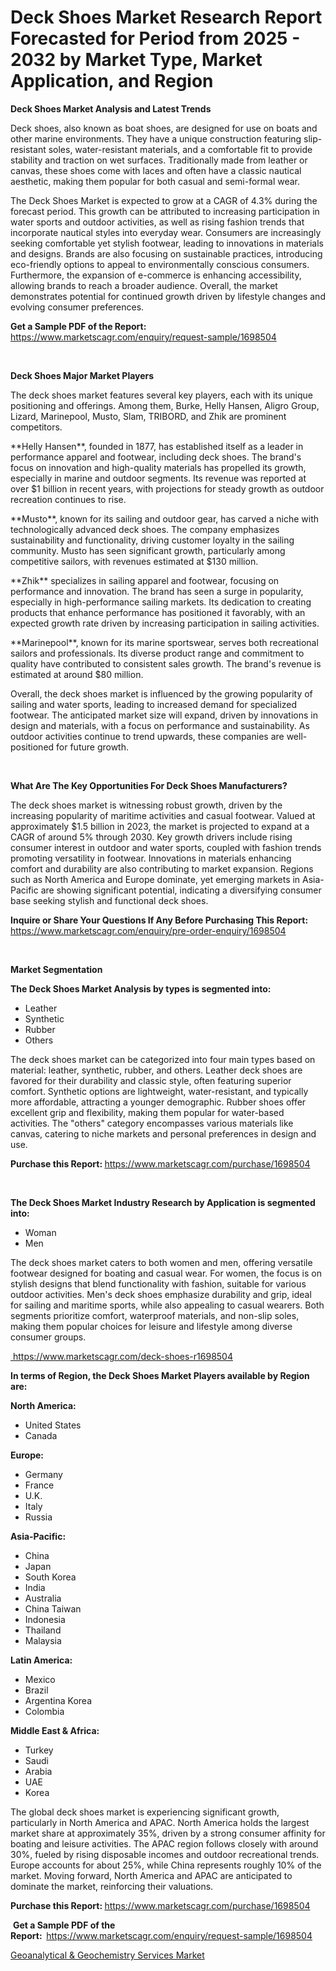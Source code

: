 <p><h1>Deck Shoes Market Research Report Forecasted for Period from 2025 -  2032 by Market Type, Market Application, and Region</h1></p><p><strong>Deck Shoes Market Analysis and Latest Trends</strong></p>
<p><p>Deck shoes, also known as boat shoes, are designed for use on boats and other marine environments. They have a unique construction featuring slip-resistant soles, water-resistant materials, and a comfortable fit to provide stability and traction on wet surfaces. Traditionally made from leather or canvas, these shoes come with laces and often have a classic nautical aesthetic, making them popular for both casual and semi-formal wear.</p><p>The Deck Shoes Market is expected to grow at a CAGR of 4.3% during the forecast period. This growth can be attributed to increasing participation in water sports and outdoor activities, as well as rising fashion trends that incorporate nautical styles into everyday wear. Consumers are increasingly seeking comfortable yet stylish footwear, leading to innovations in materials and designs. Brands are also focusing on sustainable practices, introducing eco-friendly options to appeal to environmentally conscious consumers. Furthermore, the expansion of e-commerce is enhancing accessibility, allowing brands to reach a broader audience. Overall, the market demonstrates potential for continued growth driven by lifestyle changes and evolving consumer preferences.</p></p>
<p><strong>Get a Sample PDF of the Report:&nbsp;</strong> <a href="https://www.marketscagr.com/enquiry/request-sample/1698504?utm_campaign=1126&utm_medium=2&utm_source=Github&utm_content=ia&utm_term=09012025&utm_id=deck-shoes">https://www.marketscagr.com/enquiry/request-sample/1698504</a></p>
<p>&nbsp;</p>
<p><strong>Deck Shoes Major Market Players</strong></p>
<p><p>The deck shoes market features several key players, each with its unique positioning and offerings. Among them, Burke, Helly Hansen, Aligro Group, Lizard, Marinepool, Musto, Slam, TRIBORD, and Zhik are prominent competitors.</p><p>**Helly Hansen**, founded in 1877, has established itself as a leader in performance apparel and footwear, including deck shoes. The brand's focus on innovation and high-quality materials has propelled its growth, especially in marine and outdoor segments. Its revenue was reported at over $1 billion in recent years, with projections for steady growth as outdoor recreation continues to rise.</p><p>**Musto**, known for its sailing and outdoor gear, has carved a niche with technologically advanced deck shoes. The company emphasizes sustainability and functionality, driving customer loyalty in the sailing community. Musto has seen significant growth, particularly among competitive sailors, with revenues estimated at $130 million.</p><p>**Zhik** specializes in sailing apparel and footwear, focusing on performance and innovation. The brand has seen a surge in popularity, especially in high-performance sailing markets. Its dedication to creating products that enhance performance has positioned it favorably, with an expected growth rate driven by increasing participation in sailing activities.</p><p>**Marinepool**, known for its marine sportswear, serves both recreational sailors and professionals. Its diverse product range and commitment to quality have contributed to consistent sales growth. The brand's revenue is estimated at around $80 million.</p><p>Overall, the deck shoes market is influenced by the growing popularity of sailing and water sports, leading to increased demand for specialized footwear. The anticipated market size will expand, driven by innovations in design and materials, with a focus on performance and sustainability. As outdoor activities continue to trend upwards, these companies are well-positioned for future growth.</p></p>
<p>&nbsp;</p>
<p><strong>What Are The Key Opportunities For Deck Shoes Manufacturers?</strong></p>
<p><p>The deck shoes market is witnessing robust growth, driven by the increasing popularity of maritime activities and casual footwear. Valued at approximately $1.5 billion in 2023, the market is projected to expand at a CAGR of around 5% through 2030. Key growth drivers include rising consumer interest in outdoor and water sports, coupled with fashion trends promoting versatility in footwear. Innovations in materials enhancing comfort and durability are also contributing to market expansion. Regions such as North America and Europe dominate, yet emerging markets in Asia-Pacific are showing significant potential, indicating a diversifying consumer base seeking stylish and functional deck shoes.</p></p>
<p><strong>Inquire or Share Your Questions If Any Before Purchasing This Report:</strong> <a href="https://www.marketscagr.com/enquiry/pre-order-enquiry/1698504?utm_campaign=1126&utm_medium=2&utm_source=Github&utm_content=ia&utm_term=09012025&utm_id=deck-shoes">https://www.marketscagr.com/enquiry/pre-order-enquiry/1698504</a></p>
<p>&nbsp;</p>
<p><strong>Market Segmentation</strong></p>
<p><strong>The Deck Shoes Market Analysis by types is segmented into:</strong></p>
<p><ul><li>Leather</li><li>Synthetic</li><li>Rubber</li><li>Others</li></ul></p>
<p><p>The deck shoes market can be categorized into four main types based on material: leather, synthetic, rubber, and others. Leather deck shoes are favored for their durability and classic style, often featuring superior comfort. Synthetic options are lightweight, water-resistant, and typically more affordable, attracting a younger demographic. Rubber shoes offer excellent grip and flexibility, making them popular for water-based activities. The "others" category encompasses various materials like canvas, catering to niche markets and personal preferences in design and use.</p></p>
<p><strong>Purchase this Report:&nbsp;</strong><a href="https://www.marketscagr.com/purchase/1698504?utm_campaign=1126&utm_medium=2&utm_source=Github&utm_content=ia&utm_term=09012025&utm_id=deck-shoes">https://www.marketscagr.com/purchase/1698504</a></p>
<p>&nbsp;</p>
<p><strong>The Deck Shoes Market Industry Research by Application is segmented into:</strong></p>
<p><ul><li>Woman</li><li>Men</li></ul></p>
<p><p>The deck shoes market caters to both women and men, offering versatile footwear designed for boating and casual wear. For women, the focus is on stylish designs that blend functionality with fashion, suitable for various outdoor activities. Men's deck shoes emphasize durability and grip, ideal for sailing and maritime sports, while also appealing to casual wearers. Both segments prioritize comfort, waterproof materials, and non-slip soles, making them popular choices for leisure and lifestyle among diverse consumer groups.</p></p>
<p><a href="https://www.marketscagr.com/deck-shoes-r1698504?utm_campaign=1126&utm_medium=2&utm_source=Github&utm_content=ia&utm_term=09012025&utm_id=deck-shoes">&nbsp;https://www.marketscagr.com/deck-shoes-r1698504</a></p>
<p><strong>In terms of Region, the Deck Shoes Market Players available by Region are:</strong></p>
<p>
    <p> <strong> North America: </strong>
        <ul>
            <li>United States</li>
            <li>Canada</li>
        </ul>
        </p> 
    <p> <strong> Europe: </strong>
        <ul>
            <li>Germany</li>
            <li>France</li>
            <li>U.K.</li>
            <li>Italy</li>
            <li>Russia</li>
        </ul>
        </p> 
    <p> <strong> Asia-Pacific: </strong>
        <ul>
            <li>China</li>
            <li>Japan</li>
            <li>South Korea</li>
            <li>India</li>
            <li>Australia</li>
            <li>China Taiwan</li>
            <li>Indonesia</li>
            <li>Thailand</li>
            <li>Malaysia</li>
        </ul>
        </p> 
    <p> <strong> Latin America: </strong>
        <ul>
            <li>Mexico</li>
            <li>Brazil</li>
            <li>Argentina Korea</li>
            <li>Colombia</li>
        </ul>
        </p> 
    <p> <strong> Middle East & Africa: </strong>
        <ul>
            <li>Turkey</li>
            <li>Saudi</li>
            <li>Arabia</li>
            <li>UAE</li>
            <li>Korea</li>
        </ul>
    </p>
    </p>
<p><p>The global deck shoes market is experiencing significant growth, particularly in North America and APAC. North America holds the largest market share at approximately 35%, driven by a strong consumer affinity for boating and leisure activities. The APAC region follows closely with around 30%, fueled by rising disposable incomes and outdoor recreational trends. Europe accounts for about 25%, while China represents roughly 10% of the market. Moving forward, North America and APAC are anticipated to dominate the market, reinforcing their valuations.</p></p>
<p><strong>Purchase this Report: </strong><a href="https://www.marketscagr.com/purchase/1698504?utm_campaign=1126&utm_medium=2&utm_source=Github&utm_content=ia&utm_term=09012025&utm_id=deck-shoes">https://www.marketscagr.com/purchase/1698504</a></p>
<p>&nbsp;<strong>Get a Sample PDF of the Report:&nbsp;&nbsp;</strong><a href="https://www.marketscagr.com/enquiry/request-sample/1698504?utm_campaign=1126&utm_medium=2&utm_source=Github&utm_content=ia&utm_term=09012025&utm_id=deck-shoes">https://www.marketscagr.com/enquiry/request-sample/1698504</a></p>
<p><strong></strong></p>
<p><p><a href="https://github.com/gdfhhhj/Market-Research-Report-List-7/blob/main/geoanalytical-geochemistry-services-market.md?utm_campaign=1126&utm_medium=2&utm_source=Github&utm_content=ia&utm_term=09012025&utm_id=deck-shoes">Geoanalytical & Geochemistry Services Market</a></p></p>